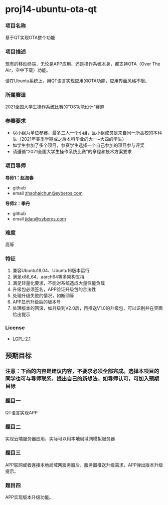 # proj14-ubuntu-ota-qt
### 项目名称
基于QT实现OTA整个功能

### 项目描述

现有的移动终端，无论是APP应用、还是操作系统本身，都支持OTA（Over The Air，空中下载）功能。

请在Ubuntu系统上，用QT语言实现应用的OTA功能，应用界面风格不限。

### 所属赛道

2021全国大学生操作系统比赛的“OS功能设计”赛道

### 参赛要求

- 以小组为单位参赛，最多三人一个小组，且小组成员是来自同一所高校的本科生（2021年春季学期或之后本科毕业的大一~大四的学生）
- 如学生参加了多个项目，参赛学生选择一个自己参加的项目参与评奖
- 请遵循“2021全国大学生操作系统比赛”的章程和技术方案要求

### 项目导师

**导师1：赵海春**

* github 
* email zhaohaichun@syberos.com

**导师2：季丹**

* github
* email jidan@syberos.com

### 难度

高等

### 特征

1. 兼容Ubuntu18.04、Ubuntu16版本运行
2. 满足x86_64、aarch64等多架构支持
3. 满足轻量化要求，不能对系统造成大量性能负载
4. 升级包必须签名，APP验证升级包的合法性
5. 处理升级失败的情况，如断网等
6. APP显示升级后的版本号
7. 处理版本的回滚，如升级到V2.0后，再推送V1.0的升级包，可以识别并在界面给出提示

### License

* [LGPL-2.1](https://opensource.org/licenses/LGPL-2.1)

## 预期目标

### 注意：下面的内容是建议内容，不要求必须全部完成。选择本项目的同学也可与导师联系，提出自己的新想法，如导师认可，可加入预期目标

### 题目一

QT语言实现APP

### 题目二

实现云端服务器应用，实际可以用本地局域网模拟服务器

### 题目三

APP联网或者连接本地局域网服务器后，服务器推送升级需求，APP弹出版本升级提示。

### 题目四

APP实现版本升级功能。

